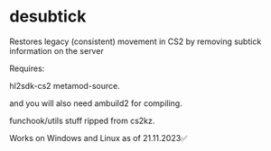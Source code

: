 # desubtick
 
Restores legacy (consistent) movement in CS2 by removing subtick information on the server

Requires:

hl2sdk-cs2
metamod-source.

and you will also need ambuild2 for compiling.

funchook/utils stuff ripped from cs2kz. 

Works on Windows and Linux as of 21.11.2023✅ 
